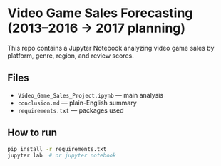 # Video Game Sales Forecasting (2013–2016 → 2017 planning)

This repo contains a Jupyter Notebook analyzing video game sales by platform, genre, region, and review scores.

## Files
- `Video_Game_Sales_Project.ipynb` — main analysis
- `conclusion.md` — plain-English summary
- `requirements.txt` — packages used

## How to run
```bash
pip install -r requirements.txt
jupyter lab  # or jupyter notebook
